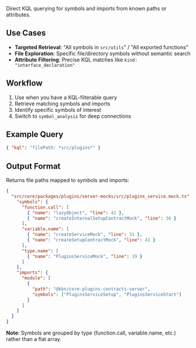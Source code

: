 Direct KQL querying for symbols and imports from known paths or attributes.

## Use Cases
- **Targeted Retrieval**: "All symbols in `src/utils`" / "All exported functions"
- **File Exploration**: Specific file/directory symbols without semantic search
- **Attribute Filtering**: Precise KQL matches like `kind: "interface_declaration"`

## Workflow
1. Use when you have a KQL-filterable query
2. Retrieve matching symbols and imports
3. Identify specific symbols of interest
4. Switch to `symbol_analysis` for deep connections

## Example Query
```json
{ "kql": "filePath: *src/plugins*" }
```

## Output Format
Returns file paths mapped to symbols and imports:

```json
{
  "src/core/packages/plugins/server-mocks/src/plugins_service.mock.ts": {
    "symbols": {
      "function.call": [
        { "name": "lazyObject", "line": 42 },
        { "name": "createInternalSetupContractMock", "line": 36 }
      ],
      "variable.name": [
        { "name": "createServiceMock", "line": 31 },
        { "name": "createSetupContractMock", "line": 41 }
      ],
      "type.name": [
        { "name": "PluginsServiceMock", "line": 19 }
      ]
    },
    "imports": {
      "module": [
        {
          "path": "@kbn/core-plugins-contracts-server",
          "symbols": ["PluginsServiceSetup", "PluginsServiceStart"]
        }
      ]
    }
  }
}
```

**Note**: Symbols are grouped by type (function.call, variable.name, etc.) rather than a flat array.
